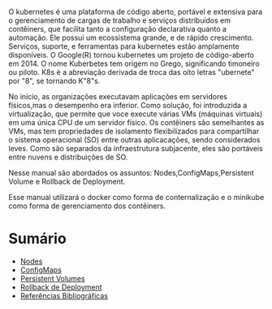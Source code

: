 O kubernetes é uma plataforma de código aberto, portável e extensiva para o gerenciamento de cargas de trabalho e serviços distribuídos
em contêiners, que facilita tanto a configuração declarativa quanto a automação. Ele possui um ecossistema grande, e de rápido crescimento. 
Serviços, suporte, e ferramentas para kubernetes estão amplamente disponíveis.
O Google(R)  tornou kubernetes um projeto de código-aberto em 2014. O nome Kuberbetes tem origem no Grego, significando timoneiro ou piloto.
K8s é a abreviação derivada de troca das oito letras "ubernete" por "8", se tornando K"8"s.

No início, as organizações executavam aplicações em servidores físicos,mas o desempenho era inferior. Como solução, foi introduzida a virtualização,
que permite que voce execute várias VMs (máquinas virtuais) em uma única CPU de um servidor físico.
Os contêiners são semelhantes as VMs, mas tem propriedades de isolamento flexibilizados para compartilhar o sistema operacional (SO) entre outras
aplicacações, sendo considerados leves. Como são separados da infraestrutura subjacente, eles são portáveis entre nuvens e distribuições de SO.


Nesse manual são abordados os assuntos: Nodes,ConfigMaps,Persistent Volume e Rollback de Deployment.

Esse manual utilizará o docker como forma de conternalização e o minikube como forma de gerenciamento dos contêiners.

# Sumário

* [Nodes](#nodes)
* [ConfigMaps](#configmaps)
* [Persistent Volumes](#persistent-volumes)
* [Rollback de Deployment](#rollback-de-deployment)
* [Referências Bibliográficas](#referências-bibliográficas)
